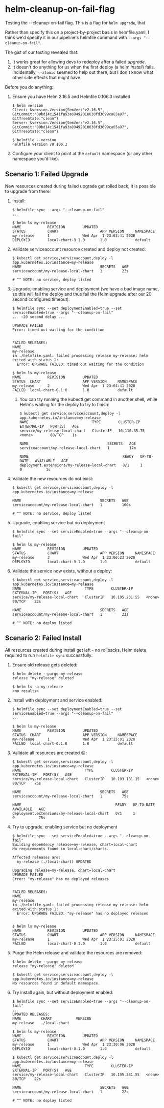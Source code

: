 helm-cleanup-on-fail-flag
=========================

Testing the --cleanup-on-fail flag. This is a flag for `helm upgrade`, that 

Rather than specify this on a project-by-project basis in helmfile.yaml, I think we'd specify it in our pipeline's 
helmfile command with `--args "--cleanup-on-fail"`.

The gist of our testing revealed that:
1. It works great for allowing devs to redeploy after a failed _upgrade_.
2. It doesn't do anything for us when the first deploy (a helm _install_) fails. Incidentally, `--atomic` seemed to 
help out there, but I don't know what other side effects that might have.

Before you do anything:

1. Ensure you have Helm 2.16.5 and Helmfile 0.106.3 installed
   ```
   $ helm version
   Client: &version.Version{SemVer:"v2.16.5", GitCommit:"89bd14c1541fa93a09492010030fd3699ca65a97", GitTreeState:"clean"}
   Server: &version.Version{SemVer:"v2.16.5", GitCommit:"89bd14c1541fa93a09492010030fd3699ca65a97", GitTreeState:"clean"}

   $ helmfile --version
   helmfile version v0.106.3
   ```
1. Configure your client to point at the `default` namespace (or any other namespace you'd like).

Scenario 1: Failed Upgrade
------------------------

New resources created during failed upgrade get rolled back, it is possible to upgrade from there:

1. Install: 
   ```
   $ helmfile sync --args "--cleanup-on-fail"
   ...
   
   $ helm ls my-release
   NAME            REVISION        UPDATED                         STATUS          CHART                   APP VERSION     NAMESPACE
   my-release      1               Wed Apr  1 23:03:41 2020        DEPLOYED        local-chart-0.1.0       1.0             default  
   ```
1. Validate serviceaccount resource created and deploy not created:
   ```   
   $ kubectl get service,serviceaccount,deploy -l app.kubernetes.io/instance=my-release
   NAME                                    SECRETS   AGE
   serviceaccount/my-release-local-chart   1         22s
   
   # ^^ NOTE: no service, deploy listed
   ```
1. Upgrade, enabling service and deployment (we have a bad image name, so this will fail the deploy and thus fail the Helm upgrade after our 20 second configured timeout):
   ```
   $ helmfile sync --set deploymentEnabled=true --set serviceEnabled=true --args "--cleanup-on-fail"
   ... ~20 second delay ...
   
   UPGRADE FAILED
   Error: timed out waiting for the condition
   
   
   FAILED RELEASES:
   NAME
   my-release
   in ./helmfile.yaml: failed processing release my-release: helm exited with status 1:
     Error: UPGRADE FAILED: timed out waiting for the condition
   
   $ helm ls my-release
   NAME            REVISION        UPDATED                         STATUS  CHART                   APP VERSION     NAMESPACE
   my-release      2               Wed Apr  1 23:04:41 2020        FAILED  local-chart-0.1.0       1.0             default  

   ```
    1. You can try running the kubectl get command in another shell, while Helm's waiting for the deploy to try to finish:
       ```
       $ kubectl get service,serviceaccount,deploy -l app.kubernetes.io/instance=my-release
       NAME                             TYPE        CLUSTER-IP     EXTERNAL-IP   PORT(S)   AGE
       service/my-release-local-chart   ClusterIP   10.110.35.75   <none>        80/TCP    1s
       
       NAME                                    SECRETS   AGE
       serviceaccount/my-release-local-chart   1         17m
       
       NAME                                           READY   UP-TO-DATE   AVAILABLE   AGE
       deployment.extensions/my-release-local-chart   0/1     1            0           1s

       ```
1. Validate the new resources do not exist:
   ```
   $ kubectl get service,serviceaccount,deploy -l app.kubernetes.io/instance=my-release
     
   NAME                                    SECRETS   AGE
   serviceaccount/my-release-local-chart   1         100s
   
   # ^^ NOTE: no service, deploy listed
   ```
1. Upgrade, enabling service but no deployment
   ```
   $ helmfile sync --set serviceEnabled=true --args "--cleanup-on-fail"
   
   $ helm ls my-release
   NAME            REVISION        UPDATED                         STATUS          CHART                   APP VERSION     NAMESPACE
   my-release      3               Wed Apr  1 23:06:23 2020        DEPLOYED        local-chart-0.1.0       1.0             default  
   ```
1. Validate the service now exists, without a deploy:
   ```
   $ kubectl get service,serviceaccount,deploy -l app.kubernetes.io/instance=my-release
   NAME                             TYPE        CLUSTER-IP      EXTERNAL-IP   PORT(S)   AGE
   service/my-release-local-chart   ClusterIP   10.105.231.55   <none>        80/TCP    22s
   
   NAME                                    SECRETS   AGE
   serviceaccount/my-release-local-chart   1         22s
   
   # ^^ NOTE: no deploy listed
   ```


Scenario 2: Failed Install
--------------------------

All resources created during install get left - no rollbacks. Helm delete required to run `helmfile sync` successfully:

1. Ensure old release gets deleted:
   ```
   $ helm delete --purge my-release
   release "my-release" deleted

   $ helm ls -a my-release
   <no results>  
   ```

1. Install with deployment and service enabled: 
   ```
   $ helmfile sync --set deploymentEnabled=true --set serviceEnabled=true --args "--cleanup-on-fail"
   ...
   
   $ helm ls my-release
   NAME            REVISION        UPDATED                         STATUS  CHART                   APP VERSION     NAMESPACE
   my-release      1               Wed Apr  1 23:25:01 2020        FAILED  local-chart-0.1.0       1.0             default    
   ```
1. Validate all resources are created ☹️:
   ```   
   $ kubectl get service,serviceaccount,deploy -l app.kubernetes.io/instance=my-release
   NAME                             TYPE        CLUSTER-IP      EXTERNAL-IP   PORT(S)   AGE
   service/my-release-local-chart   ClusterIP   10.103.181.15   <none>        80/TCP    75s
   
   NAME                                    SECRETS   AGE
   serviceaccount/my-release-local-chart   1         75s
   
   NAME                                           READY   UP-TO-DATE   AVAILABLE   AGE
   deployment.extensions/my-release-local-chart   0/1     1            0           75s

   ```
1. Try to upgrade, enabling service but no deployment
   ```
   $ helmfile sync --set serviceEnabled=true --args "--cleanup-on-fail"
   Building dependency release=my-release, chart=local-chart
   No requirements found in local-chart/charts.
   
   Affected releases are:
     my-release (./local-chart) UPDATED
   
   Upgrading release=my-release, chart=local-chart
   UPGRADE FAILED
   Error: "my-release" has no deployed releases
   
   
   FAILED RELEASES:
   NAME
   my-release
   in ./helmfile.yaml: failed processing release my-release: helm exited with status 1:
     Error: UPGRADE FAILED: "my-release" has no deployed releases

   
   $ helm ls my-release
   NAME            REVISION        UPDATED                         STATUS          CHART                   APP VERSION     NAMESPACE
   my-release      1               Wed Apr  1 23:25:01 2020        FAILED          local-chart-0.1.0       1.0             default    
   ```
1. Purge the Helm release and validate the resources are removed:
   ```
   $ helm delete --purge my-release
   release "my-release" deleted

   $ kubectl get service,serviceaccount,deploy -l app.kubernetes.io/instance=my-release
   No resources found in default namespace.
   ```
1. Try install again, but without deployment enabled:
   ```
   $ helmfile sync --set serviceEnabled=true --args "--cleanup-on-fail"
   ...
   UPDATED RELEASES:
   NAME         CHART           VERSION
   my-release   ./local-chart          

   $ helm ls my-release                                                    
   NAME            REVISION        UPDATED                         STATUS          CHART                   APP VERSION     NAMESPACE
   my-release      1               Wed Apr  1 23:30:06 2020        DEPLOYED        local-chart-0.1.0       1.0             default

   $ kubectl get service,serviceaccount,deploy -l app.kubernetes.io/instance=my-release
   NAME                             TYPE        CLUSTER-IP      EXTERNAL-IP   PORT(S)   AGE
   service/my-release-local-chart   ClusterIP   10.105.231.55   <none>        80/TCP    22s

   NAME                                    SECRETS   AGE
   serviceaccount/my-release-local-chart   1         22s

   # ^^ NOTE: no deploy listed
   ```